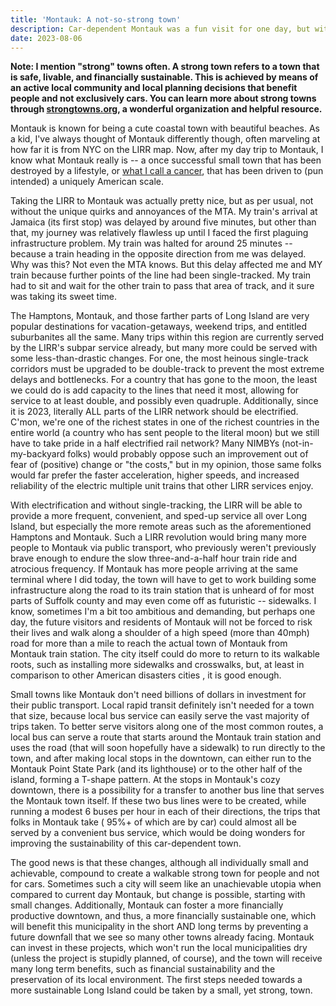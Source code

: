 ```yaml
---
title: 'Montauk: A not-so-strong town'
description: Car-dependent Montauk was a fun visit for one day, but with some not-so-drastic changes, Montauk, along with Long Island as a whole, could be transformed into a truly "strong" town.
date: 2023-08-06
---
```


**Note: I mention "strong" towns often. A strong town refers to a town that is safe, livable, and financially sustainable. This is achieved by means of an active local community and local planning decisions that benefit people and not exclusively cars.
You can learn more about strong towns through [strongtowns.org](https://www.strongtowns.org/), a wonderful organization and helpful resource.**

Montauk is known for being a cute coastal town with beautiful beaches. As a kid, I've always thought of Montauk differently though, often marveling at how far it is from NYC on the LIRR map. Now, after my day trip to Montauk, I know what Montauk really is -- a once successful small town that has been destroyed by a lifestyle, or [what I call a cancer](https://stuyspec.com/article/cars-are-the-cancer-of-america), that has been driven to (pun intended) a uniquely American scale.

Taking the LIRR to Montauk was actually pretty nice, but as per usual, not without the unique quirks and annoyances of the MTA. My train's arrival at Jamaica (its first stop) was delayed by around five minutes, but other than that, my journey was relatively flawless up until I faced the first plaguing infrastructure problem. My train was halted for around 25 minutes -- because a train heading in the opposite direction from me was delayed. Why was this? Not even the MTA knows. But this delay affected me and MY train because further points of the line had been single-tracked. My train had to sit and wait for the other train to pass that area of track, and it sure was taking its sweet time.

The Hamptons, Montauk, and those farther parts of Long Island are very popular destinations for vacation-getaways, weekend trips, and entitled suburbanites all the same. Many trips within this region are currently served by the LIRR's subpar service already, but many more could be served with some less-than-drastic changes. For one, the most heinous single-track corridors must be upgraded to be double-track to prevent the most extreme delays and bottlenecks. For a country that has gone to the moon, the least we could do is add capacity to the lines that need it most, allowing for service to at least double, and possibly even quadruple. Additionally, since it is 2023, literally ALL parts of the LIRR network should be electrified. C'mon, we're one of the richest states in one of the richest countries in the entire world (a country who has sent people to the literal moon) but we still have to take pride in a half electrified rail network? Many NIMBYs (not-in-my-backyard folks) would probably oppose such an improvement out of fear of (positive) change or "the costs," but in my opinion, those same folks would far prefer the faster acceleration, higher speeds, and increased reliability of the electric multiple unit trains that other LIRR services enjoy.

With electrification and without single-tracking, the LIRR will be able to provide a more frequent, convenient, and sped-up service all over Long Island, but especially the more remote areas such as the aforementioned Hamptons and Montauk. Such a LIRR revolution would bring many more people to Montauk via public transport, who previously weren't previously brave enough to endure the slow three-and-a-half hour train ride and atrocious frequency. If Montauk has more people arriving at the same terminal where I did today, the town will have to get to work building some infrastructure along the road to its train station that is unheard of for most parts of Suffolk county and may even come off as futuristic -- sidewalks. I know, sometimes I'm a bit too ambitious and demanding, but perhaps one day, the future visitors and residents of Montauk will not be forced to risk their lives and walk along a shoulder of a high speed (more than 40mph) road for more than a mile to reach the actual town of Montauk from Montauk train station. The city itself could do more to return to its walkable roots, such as installing more sidewalks and crosswalks, but, at least in comparison to other American disasters cities , it is good enough.

Small towns like Montauk don't need billions of dollars in investment for their public transport. Local rapid transit definitely isn't needed for a town that size, because local bus service can easily serve the vast majority of trips taken. To better serve visitors along one of the most common routes, a local bus can serve a route that starts around the Montauk train station and uses the road (that will soon hopefully have a sidewalk) to run directly to the town, and after making local stops in the downtown, can either run to the Montauk Point State Park (and its lighthouse) or to the other half of the island, forming a T-shape pattern. At the stops in Montauk's cozy downtown, there is a possibility for a transfer to another bus line that serves the Montauk town itself. If these two bus lines were to be created, while running a modest 6 buses per hour in each of their directions, the trips that folks in Montauk take ( 95%+ of which are by car) could almost all be served by a convenient bus service, which would be doing wonders for improving the sustainability of this car-dependent town.

The good news is that these changes, although all individually small and achievable, compound to create a walkable strong town for people and not for cars. Sometimes such a city will seem like an unachievable utopia when compared to current day Montauk, but change is possible, starting with small changes. Additionally, Montauk can foster a more financially productive downtown, and thus, a more financially sustainable one, which will benefit this municipality in the short AND long terms by preventing a future downfall that we see so many other towns already facing. Montauk can invest in these projects, which won't run the local municipalities dry (unless the project is stupidly planned, of course), and the town will receive many long term benefits, such as financial sustainability and the preservation of its local environment. The first steps needed towards a more sustainable Long Island could be taken by a small, yet strong, town.

